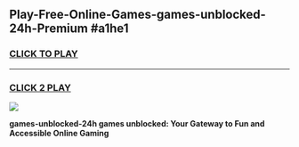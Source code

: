 
## Play-Free-Online-Games-games-unblocked-24h-Premium #a1he1
<h3>
<a href="https://premium.freeplayer.one?title=games-unblocked-24h&ref=8M">CLICK TO PLAY</a></h3>
<hr>

<h3>
<a href="https://premium.freeplayer.one?title=games-unblocked-24h&ref=8M">CLICK 2 PLAY</a>
  
</h3>

<a href="https://premium.freeplayer.one?title=games-unblocked-24h&ref=8M"><img src="https://clearcache.store/games.png"></a>


**games-unblocked-24h games unblocked: Your Gateway to Fun and Accessible Online Gaming**
